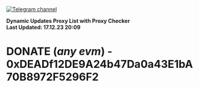 [![Telegram channel](https://img.shields.io/endpoint?url=https://runkit.io/damiankrawczyk/telegram-badge/branches/master?url=https://t.me/n4z4v0d)](https://t.me/n4z4v0d) 

**Dynamic Updates Proxy List with Proxy Checker**  
**Last Updated: 17.12.23 20:09**

# DONATE (_any evm_) - 0xDEADf12DE9A24b47Da0a43E1bA70B8972F5296F2
